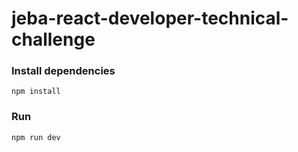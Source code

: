 # jeba-react-developer-technical-challenge

### Install dependencies
```
npm install
```
 ### Run
 ```
npm run dev
```
